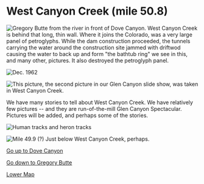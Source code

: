 # West Canyon Creek (mile 50.8)

![Gregory Butte from the river in front of Dove Canyon.  West Canyon Creek is behind that long, thin wall.  Where it joins the Colorado, was a very large panel of petroglyphs.  While the dam construction proceeded, the tunnels carrying the water around the construction site jammed with driftwod causing the water to back up and form "the bathtub ring" we see in this, and many other,  pictures.  It also destroyed the petroglyph panel.](west-cyn-creek/gregory-butte.jpg)

![Dec. 1962](west-cyn-creek/dec-1962.jpg)

![This picture, the second picture in our Glen Canyon slide show, was taken in West Canyon Creek.](west-cyn-creek/reflection.jpg)

We have many stories to tell about West Canyon Creek.  We have relatively few pictures --  and they are run-of-the-mill Glen Canyon Spectacular.  Pictures will be added, and perhaps some of the stories.

![Human tracks and heron tracks](west-cyn-creek/tracks.jpg)

![**Mile 49.9 (?)** Just below West Canyon Creek, perhaps.](west-cyn-creek/just-below.jpg)

[Go up to Dove Canyon](dove-cyn)

[Go down to Gregory Butte](gregory-butte)

[Lower Map](map-lower)
